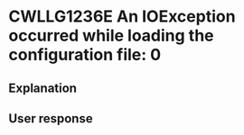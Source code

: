 # CWLLG1236E An IOException occurred while loading the configuration file: 0

## Explanation

## User response